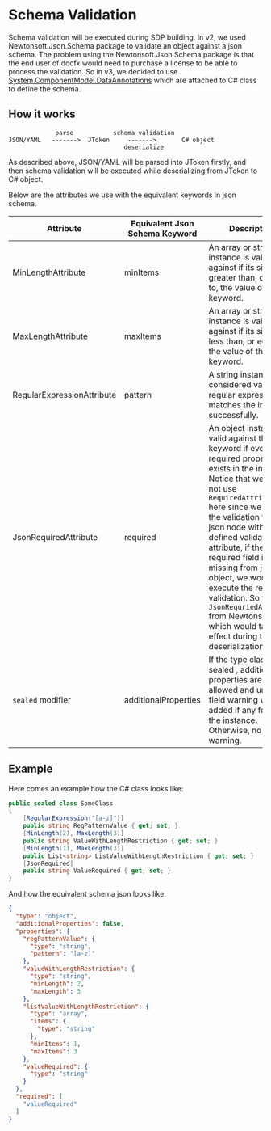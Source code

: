 # Schema Validation
Schema validation will be executed during SDP building. In v2, we used Newtonsoft.Json.Schema package to validate an object against a json schema. The problem using the Newtonsoft.Json.Schema package is that the end user of docfx would need to purchase a license to be able to process the validation. So in v3, we decided to use [System.ComponentModel.DataAnnotations](https://docs.microsoft.com/en-us/dotnet/api/system.componentmodel.dataannotations?view=netframework-4.7.2) which are attached to C# class to define the schema. 

## How it works
```
             parse           schema validation
JSON/YAML   ------->  JToken     ------->       C# object
                                deserialize
```
As described above, JSON/YAML will be parsed into JToken firstly, and then schema validation will be executed while deserializing from JToken to C# object.

Below are the attributes we use with the equivalent keywords in json schema. 

| Attribute | Equivalent Json Schema Keyword | Description | Namespace |
| - | - | - | - |
| MinLengthAttribute | minItems | An array or string instance is valid against if its size is greater than, or equal to, the value of this keyword. | System.ComponentModel.DataAnnotations |
| MaxLengthAttribute | maxItems | An array or string instance is valid against if its size is less than, or equal to, the value of this keyword. | System.ComponentModel.DataAnnotations |
| RegularExpressionAttribute | pattern | A string instance is considered valid if the regular expression matches the instance successfully. | System.ComponentModel.DataAnnotations |
| JsonRequiredAttribute | required | An object instance is valid against this keyword if every required property exists in the instance. Notice that we could not use `RequiredAttribute` here since we execute the validation for each json node with the defined validation attribute, if the required field is missing from json object, we would not execute the required validation. So we use `JsonRequriedAttribute` from Newtonsoft.Json, which would take effect during the deserialization. | Newtonsoft.Json |
| `sealed` modifier | additionalProperties | If the type class is sealed , additional properties are not allowed and unknown field warning will be added if any found in the instance. Otherwise, no warning. | Newtonsoft.Json |

## Example
Here comes an example how the C# class looks like:
```csharp
public sealed class SomeClass
{
    [RegularExpression("[a-z]")]
    public string RegPatternValue { get; set; }
    [MinLength(2), MaxLength(3)]
    public string ValueWithLengthRestriction { get; set; }
    [MinLength(1), MaxLength(3)]
    public List<string> ListValueWithLengthRestriction { get; set; }
    [JsonRequired]
    public string ValueRequired { get; set; }
}
```
And how the equivalent schema json looks like:
```json
{
  "type": "object",
  "additionalProperties": false,
  "properties": {
    "regPatternValue": {
      "type": "string",
      "pattern": "[a-z]"
    },
    "valueWithLengthRestriction": {
      "type": "string",
      "minLength": 2,
      "maxLength": 3
    },
    "listValueWithLengthRestriction": {
      "type": "array",
      "items": {
        "type": "string"
      },
      "minItems": 1,
      "maxItems": 3
    },
    "valueRequired": {
      "type": "string"
    }
  },
  "required": [
    "valueRequired"
  ]
}
```
